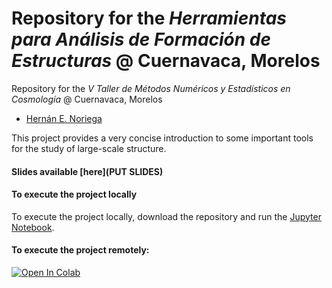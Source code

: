 # Repository for the *Herramientas para Análisis de Formación de Estructuras* @ Cuernavaca, Morelos

Repository for the *V Taller de Métodos Numéricos y Estadísticos en Cosmología* @ Cuernavaca, Morelos

- [Hernán E. Noriega](mailto:henoriega@estudiantes.fisica.unam.mx)

This project provides a very concise introduction to some important tools for the study of large-scale structure.

#### Slides available [here](PUT SLIDES)

#### To execute the project locally

To execute the project locally, download the repository and run the [Jupyter Notebook](https://github.com/henoriega/Methods_2024_ICF/blob/main/Tutorial.ipynb).

#### To execute the project remotely:

[![Open In Colab](https://colab.research.google.com/assets/colab-badge.svg)](https://drive.google.com/file/d/1bbCbqfVgYzvK4tmq5TQ0hL3a5LinKyoY/view?usp=sharing)

